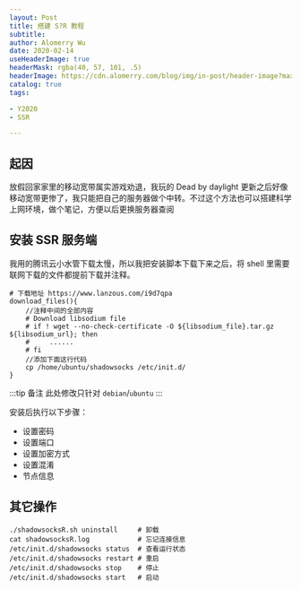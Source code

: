 ```yaml
---
layout: Post
title: 搭建 S?R 教程
subtitle:
author: Alomerry Wu
date: 2020-02-14
useHeaderImage: true
headerMask: rgba(40, 57, 101, .5)
headerImage: https://cdn.alomerry.com/blog/img/in-post/header-image?max=29
catalog: true
tags:

- Y2020
- SSR

---
```


<!-- Description. -->

<!-- more -->

## 起因

放假回家家里的移动宽带属实游戏劝退，我玩的 Dead by daylight 更新之后好像移动宽带更惨了，我只能把自己的服务器做个中转。不过这个方法也可以搭建科学上网环境，做个笔记，方便以后更换服务器查阅

## 安装 SSR 服务端

我用的腾讯云小水管下载太慢，所以我把安装脚本下载下来之后，将 shell 里需要联网下载的文件都提前下载并注释。

```shell
# 下载地址 https://www.lanzous.com/i9d7qpa
download_files(){
    //注释中间的全部内容
    # Download libsodium file
    # if ! wget --no-check-certificate -O ${libsodium_file}.tar.gz ${libsodium_url}; then
    #     ......
    # fi
    //添加下面这行代码
    cp /home/ubuntu/shadowsocks /etc/init.d/
}
```

:::tip 备注
此处修改只针对 `debian`/`ubuntu`
:::

安装后执行以下步骤：

- 设置密码
- 设置端口
- 设置加密方式
- 设置混淆
- 节点信息

## 其它操作

```shell
./shadowsocksR.sh uninstall     # 卸载
cat shadowsocksR.log            # 忘记连接信息
/etc/init.d/shadowsocks status  # 查看运行状态
/etc/init.d/shadowsocks restart # 重启
/etc/init.d/shadowsocks stop    # 停止
/etc/init.d/shadowsocks start   # 启动
```
